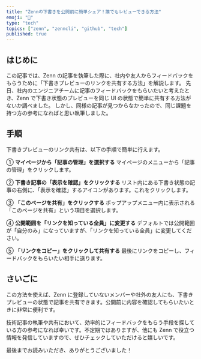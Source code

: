 ```yaml
---
title: "Zennの下書きを公開前に簡単シェア！誰でもレビューできる方法"
emoji: "🙌"
type: "tech"
topics: ["zenn", "zenncli", "github", "tech"]
published: true
---
```


## はじめに

この記事では、Zenn の記事を執筆した際に、社内や友人からフィードバックをもらうために「下書きプレビューのリンクを共有する方法」を解説します。
先日、社内のエンジニアチームに記事のフィードバックをもらいたいと考えたとき、Zenn で下書き状態のプレビューを同じ UI の状態で簡単に共有する方法がないか調べました。
しかし、同様の記事が見つからなかったので、同じ課題を持つ方の参考になればと思い執筆しました。

## 手順

下書きプレビューのリンク共有は、以下の手順で簡単に行えます。

① **マイページから「記事の管理」を選択する**
マイページのメニューから「記事の管理」をクリックします。

② **下書き記事の「表示を確認」をクリックする**
リスト内にある下書き状態の記事の右側に、「表示を確認」するアイコンがあります。これをクリックします。

③ **「このページを共有」をクリックする**
ポップアップメニュー内に表示される「このページを共有」という項目を選択します。

④ **公開範囲を「リンクを知っている全員」に変更する**
デフォルトでは公開範囲が「自分のみ」になっていますが、「リンクを知っている全員」に変更してください。

⑤ **「リンクをコピー」をクリックして共有する**
最後にリンクをコピーし、フィードバックをもらいたい相手に送ります。

## さいごに

この方法を使えば、Zenn に登録していないメンバーや社外の友人にも、下書きプレビューの状態で記事を共有できます。公開前に内容を確認してもらいたいときに非常に便利です。

技術記事の執筆や共有において、効率的にフィードバックをもらう手段を探している方の参考になれば幸いです。不定期ではありますが、他にも Zenn で役立つ情報を発信していますので、ぜひチェックしていただけると嬉しいです。

最後までお読みいただき、ありがとうございました！

